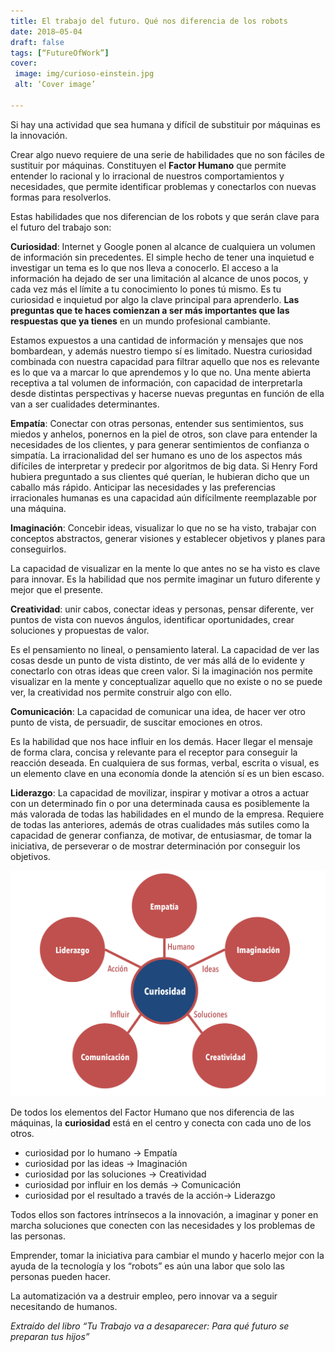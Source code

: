 ```yaml
---
title: El trabajo del futuro. Qué nos diferencia de los robots
date: 2018–05-04
draft: false
tags: [“FutureOfWork”]
cover:
 image: img/curioso-einstein.jpg
 alt: ‘Cover image’

---
```


Si hay una actividad que sea humana y difícil de substituir por máquinas es la innovación.

Crear algo nuevo requiere de una serie de habilidades que no son fáciles de sustituir por máquinas. Constituyen el **Factor Humano** que permite entender lo racional y lo irracional de nuestros comportamientos y necesidades, que permite identificar problemas y conectarlos con nuevas formas para resolverlos.

Estas habilidades que nos diferencian de los robots y que serán clave para el futuro del trabajo son:

**Curiosidad**: Internet y Google ponen al alcance de cualquiera un volumen de información sin precedentes. El simple hecho de tener una inquietud e investigar un tema es lo que nos lleva a conocerlo. El acceso a la información ha dejado de ser una limitación al alcance de unos pocos, y cada vez más el límite a tu conocimiento lo pones tú mismo. Es tu curiosidad e inquietud por algo la clave principal para aprenderlo. **Las preguntas que te haces comienzan a ser más importantes que las respuestas que ya tienes** en un mundo profesional cambiante.

Estamos expuestos a una cantidad de información y mensajes que nos bombardean, y además nuestro tiempo sí es limitado. Nuestra curiosidad combinada con nuestra capacidad para filtrar aquello que nos es relevante es lo que va a marcar lo que aprendemos y lo que no. Una mente abierta receptiva a tal volumen de información, con capacidad de interpretarla desde distintas perspectivas y hacerse nuevas preguntas en función de ella van a ser cualidades determinantes.

**Empatía**: Conectar con otras personas, entender sus sentimientos, sus miedos y anhelos, ponernos en la piel de otros, son clave para entender la necesidades de los clientes, y para generar sentimientos de confianza o simpatía. La irracionalidad del ser humano es uno de los aspectos más difíciles de interpretar y predecir por algoritmos de big data. Si Henry Ford hubiera preguntado a sus clientes qué querían, le hubieran dicho que un caballo más rápido. Anticipar las necesidades y las preferencias irracionales humanas es una capacidad aún difícilmente reemplazable por una máquina.

**Imaginación**: Concebir ideas, visualizar lo que no se ha visto, trabajar con conceptos abstractos, generar visiones y establecer objetivos y planes para conseguirlos.

La capacidad de visualizar en la mente lo que antes no se ha visto es clave para innovar. Es la habilidad que nos permite imaginar un futuro diferente y mejor que el presente.

**Creatividad**: unir cabos, conectar ideas y personas, pensar diferente, ver puntos de vista con nuevos ángulos, identificar oportunidades, crear soluciones y propuestas de valor. 

Es el pensamiento no lineal, o pensamiento lateral. La capacidad de ver las cosas desde un punto de vista distinto, de ver más allá de lo evidente y conectarlo con otras ideas que creen valor. Si la imaginación nos permite visualizar en la mente y conceptualizar aquello que no existe o no se puede ver, la creatividad nos permite construir algo con ello.

**Comunicación**: La capacidad de comunicar una idea, de hacer ver otro punto de vista, de persuadir, de suscitar emociones en otros.

Es la habilidad que nos hace influir en los demás. Hacer llegar el mensaje de forma clara, concisa y relevante para el receptor para conseguir la reacción deseada. En cualquiera de sus formas, verbal, escrita o visual, es un elemento clave en una economía donde la atención sí es un bien escaso.

**Liderazgo**: La capacidad de movilizar, inspirar y motivar a otros a actuar con un determinado fin o por una determinada causa es posiblemente la más valorada de todas las habilidades en el mundo de la empresa. Requiere de todas las anteriores, además de otras cualidades más sutiles como la capacidad de generar confianza, de motivar, de entusiasmar, de tomar la iniciativa, de perseverar o de mostrar determinación por conseguir los objetivos.

![Cover](/img/curiosidad.jpg)

De todos los elementos del Factor Humano que nos diferencia de las máquinas, la **curiosidad** está en el centro y conecta con cada uno de los otros.

- curiosidad por lo humano -> Empatía
- curiosidad por las ideas -> Imaginación
- curiosidad por las soluciones -> Creatividad
- curiosidad por influir en los demás -> Comunicación
- curiosidad por el resultado a través de la acción-> Liderazgo

Todos ellos son factores intrínsecos a la innovación, a imaginar y poner en marcha soluciones que conecten con las necesidades y los problemas de las personas.

Emprender, tomar la iniciativa para cambiar el mundo y hacerlo mejor con la ayuda de la tecnología y los “robots” es aún una labor que solo las personas pueden hacer.

La automatización va a destruir empleo, pero innovar va a seguir necesitando de humanos.

*Extraído del libro “Tu Trabajo va a desaparecer: Para qué futuro se preparan tus hijos”*